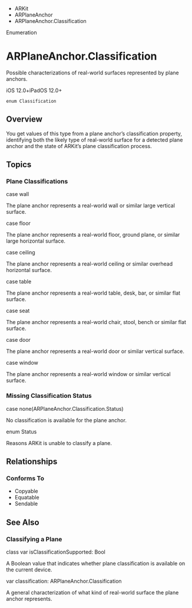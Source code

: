 

- ARKit
- ARPlaneAnchor
-  ARPlaneAnchor.Classification 

Enumeration

# ARPlaneAnchor.Classification

Possible characterizations of real-world surfaces represented by plane anchors.

iOS 12.0+iPadOS 12.0+

``` source
enum Classification
```

## Overview

You get values of this type from a plane anchor’s classification property, identifying both the likely type of real-world surface for a detected plane anchor and the state of ARKit’s plane classification process.

## Topics

### Plane Classifications

case wall

The plane anchor represents a real-world wall or similar large vertical surface.

case floor

The plane anchor represents a real-world floor, ground plane, or similar large horizontal surface.

case ceiling

The plane anchor represents a real-world ceiling or similar overhead horizontal surface.

case table

The plane anchor represents a real-world table, desk, bar, or similar flat surface.

case seat

The plane anchor represents a real-world chair, stool, bench or similar flat surface.

case door

The plane anchor represents a real-world door or similar vertical surface.

case window

The plane anchor represents a real-world window or similar vertical surface.

### Missing Classification Status

case none(ARPlaneAnchor.Classification.Status)

No classification is available for the plane anchor.

enum Status

Reasons ARKit is unable to classify a plane.

## Relationships

### Conforms To

- Copyable
- Equatable
- Sendable

## See Also

### Classifying a Plane

class var isClassificationSupported: Bool

A Boolean value that indicates whether plane classification is available on the current device.

var classification: ARPlaneAnchor.Classification

A general characterization of what kind of real-world surface the plane anchor represents.

